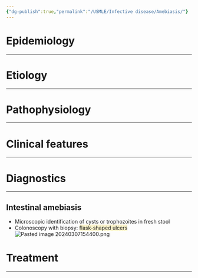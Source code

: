 ```yaml
---
{"dg-publish":true,"permalink":"/USMLE/Infective disease/Amebiasis/"}
---
```


# Epidemiology
---


# Etiology
---


# Pathophysiology
---


# Clinical features
---


# Diagnostics
---
## Intestinal amebiasis
- Microscopic identification of cysts or trophozoites in fresh stool
- Colonoscopy with biopsy: <span style="background:rgba(240, 200, 0, 0.2)">flask-shaped ulcers</span>![Pasted image 20240307154400.png](/img/user/appendix/Pasted%20image%2020240307154400.png)

# Treatment
---

